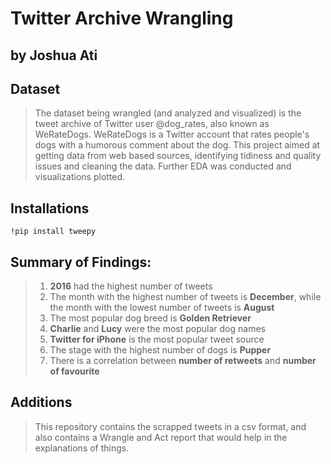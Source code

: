 # Twitter Archive Wrangling
## by Joshua Ati

## Dataset
> The dataset being wrangled (and analyzed and visualized) is the tweet archive of Twitter user @dog_rates, also known as WeRateDogs. WeRateDogs is a Twitter account that rates people's dogs with a humorous comment about the dog. This project aimed at getting data from web based sources, identifying tidiness and quality issues and cleaning the data. Further EDA was conducted and visualizations plotted.

## Installations 
```
!pip install tweepy
```

## Summary of Findings:
> 1. **2016** had the highest number of tweets
> 2. The month with the highest number of tweets is **December**, while the month with the lowest number of tweets is **August**
> 3. The most popular dog breed is **Golden Retriever**
> 4. **Charlie** and **Lucy** were the most popular dog names
> 5. **Twitter for iPhone** is the most popular tweet source
> 6. The stage with the highest number of dogs is **Pupper**
> 7. There is a correlation between **number of retweets** and **number of favourite**

## Additions
> This repository contains the scrapped tweets in a csv format, and also contains a Wrangle and Act report that would help in the explanations of things.